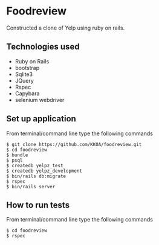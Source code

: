 <!--
# README

This README would normally document whatever steps are necessary to get the
application up and running.

Things you may want to cover:

* Ruby version

* System dependencies

* Configuration

* Database creation

* Database initialization

* How to run the test suite

* Services (job queues, cache servers, search engines, etc.)

* Deployment instructions

* ...
-->
# Foodreview

Constructed a clone of Yelp using ruby on rails. 

## Technologies used
- Ruby on Rails
- bootstrap
- Sqlite3
- JQuery
- Rspec
- Capybara
- selenium webdriver


## Set up application

From terminal/command line type the following commands
```
$ git clone https://github.com/KKOA/foodreview.git
$ cd foodreview
$ bundle
$ psql
$ createdb yelpz_test
$ createdb yelpz_development
$ bin/rails db:migrate
$ rspec
$ bin/rails server
```

## How to run tests
From terminal/command line type the following commands
```
$ cd foodreview
$ rspec
```

